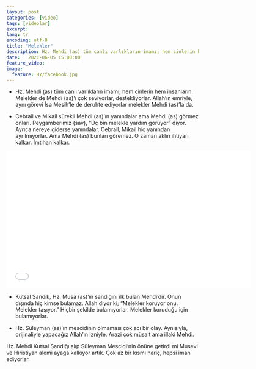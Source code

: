 ```yaml
---
layout: post
categories: [video]
tags: [videolar]
excerpt: 
lang: tr
encoding: utf-8
title: "Melekler"
description: Hz. Mehdi (as) tüm canlı varlıkların imamı; hem cinlerin hem insanların.
date:   2021-06-05 15:00:00
feature_video: 
image:
  feature: HY/facebook.jpg
---
```


- Hz. Mehdi (as) tüm canlı varlıkların imamı; hem cinlerin hem insanların. Melekler de Mehdi (as)’ı çok seviyorlar, destekliyorlar. Allah’ın emriyle, aynı görevi İsa Mesih’le de deruhte ediyorlar melekler Mehdi (as)’la da.

- Cebrail ve Mikail sürekli Mehdi (as)’ın yanındalar ama Mehdi (as) görmez onları. Peygamberimiz (sav), “Üç bin melekle yardım görüyor” diyor. Ayrıca nereye giderse yanındalar. Cebrail, Mikail hiç yanından ayrılmıyorlar. Ama Mehdi (as) bunları göremez. O zaman aklın ihtiyarı kalkar. İmtihan kalkar.

<div class="responsive-wrap">
<iframe src="//vidmoly.to/embed-6ole5slykob3.html" scrolling="no" frameborder="0" width="640" height="360" allowfullscreen="true" webkitallowfullscreen="true" mozallowfullscreen="true"></iframe>
</div>

- Kutsal Sandık, Hz. Musa (as)’ın sandığını ilk bulan Mehdi’dir. Onun dışında hiç kimse bulamaz. Allah diyor ki; “Melekler koruyor onu. Melekler taşıyor.” Hiçbir şekilde bulamıyorlar. Melekler koruduğu için bulamıyorlar.

- Hz. Süleyman (as)’ın mescidinin olmaması çok acı bir olay. Aynısıyla, orijinaliyle yapacağız Allah’ın izniyle. Arazi çok müsait ama illaki Mehdi.

Hz. Mehdi Kutsal Sandığı alıp Süleyman Mescidi’nin önüne getirdi mi Musevi ve Hıristiyan alemi ayağa kalkıyor artık. Çok az bir kısmı hariç, hepsi iman ediyorlar.

